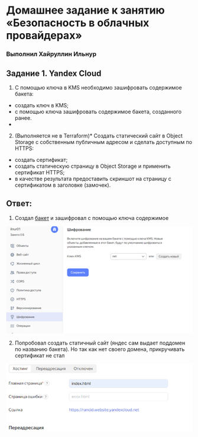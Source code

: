 # Домашнее задание к занятию «Безопасность в облачных провайдерах»  

### Выполнил Хайруллин Ильнур


## Задание 1. Yandex Cloud   

1. С помощью ключа в KMS необходимо зашифровать содержимое бакета:

 - создать ключ в KMS;
 - с помощью ключа зашифровать содержимое бакета, созданного ранее.
 - 
2. (Выполняется не в Terraform)* Создать статический сайт в Object Storage c собственным публичным адресом и сделать доступным по HTTPS:

 - создать сертификат;
 - создать статическую страницу в Object Storage и применить сертификат HTTPS;
 - в качестве результата предоставить скриншот на страницу с сертификатом в заголовке (замочек).


## Ответ:


1. Cоздал [бакет](https://github.com/khayrullinii/devops-netology/blob/master/14-cloud-03-security-khayrullin/bucket.tf) и зашифровал с помощью ключа содержимое

![1](img/1.png)

2. Попробовал создать статичный сайт (яндес сам выдает поддомен по названию бакета). Но так как нет своего домена, прикручивать сертификат не стал

![2](img/2.png)